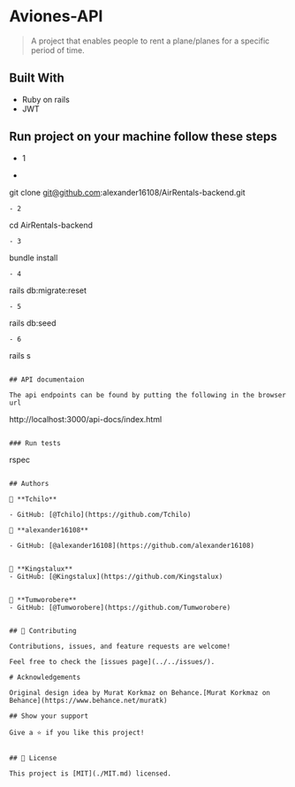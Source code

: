 # Aviones-API

> A project that enables people to rent a plane/planes for a specific period of time.


## Built With
- Ruby on rails
- JWT

## Run project on your machine follow these steps

- 1
- ```
git clone git@github.com:alexander16108/AirRentals-backend.git
```
- 2
```
cd AirRentals-backend
```
- 3
```
bundle install
```
- 4
```
rails db:migrate:reset
```
- 5
```
rails db:seed
```
- 6
```
rails s
```

## API documentaion

The api endpoints can be found by putting the following in the browser url

```
http://localhost:3000/api-docs/index.html

```

### Run tests
```
rspec
```

## Authors

👤 **Tchilo**

- GitHub: [@Tchilo](https://github.com/Tchilo)

👤 **alexander16108**

- GitHub: [@alexander16108](https://github.com/alexander16108)


👤 **Kingstalux**
- GitHub: [@Kingstalux](https://github.com/Kingstalux)


👤 **Tumworobere**
- GitHub: [@Tumworobere](https://github.com/Tumworobere)


## 🤝 Contributing

Contributions, issues, and feature requests are welcome!

Feel free to check the [issues page](../../issues/).

# Acknowledgements

Original design idea by Murat Korkmaz on Behance.[Murat Korkmaz on Behance](https://www.behance.net/muratk)

## Show your support

Give a ⭐️ if you like this project!


## 📝 License

This project is [MIT](./MIT.md) licensed.



